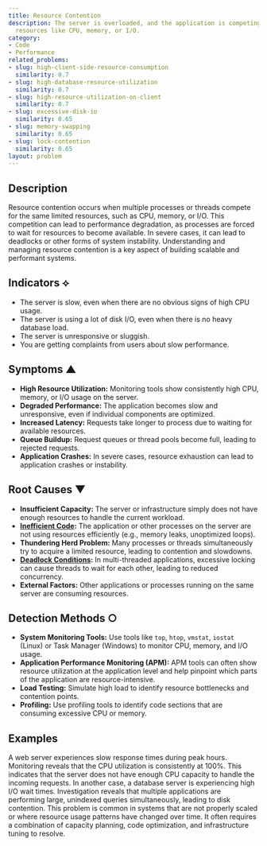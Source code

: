 ```yaml
---
title: Resource Contention
description: The server is overloaded, and the application is competing for limited
  resources like CPU, memory, or I/O.
category:
- Code
- Performance
related_problems:
- slug: high-client-side-resource-consumption
  similarity: 0.7
- slug: high-database-resource-utilization
  similarity: 0.7
- slug: high-resource-utilization-on-client
  similarity: 0.7
- slug: excessive-disk-io
  similarity: 0.65
- slug: memory-swapping
  similarity: 0.65
- slug: lock-contention
  similarity: 0.65
layout: problem
---
```


## Description
Resource contention occurs when multiple processes or threads compete for the same limited resources, such as CPU, memory, or I/O. This competition can lead to performance degradation, as processes are forced to wait for resources to become available. In severe cases, it can lead to deadlocks or other forms of system instability. Understanding and managing resource contention is a key aspect of building scalable and performant systems.

## Indicators ⟡
- The server is slow, even when there are no obvious signs of high CPU usage.
- The server is using a lot of disk I/O, even when there is no heavy database load.
- The server is unresponsive or sluggish.
- You are getting complaints from users about slow performance.

## Symptoms ▲

- **High Resource Utilization:** Monitoring tools show consistently high CPU, memory, or I/O usage on the server.
- **Degraded Performance:** The application becomes slow and unresponsive, even if individual components are optimized.
- **Increased Latency:** Requests take longer to process due to waiting for available resources.
- **Queue Buildup:** Request queues or thread pools become full, leading to rejected requests.
- **Application Crashes:** In severe cases, resource exhaustion can lead to application crashes or instability.

## Root Causes ▼

- **Insufficient Capacity:** The server or infrastructure simply does not have enough resources to handle the current workload.
- **[Inefficient Code](inefficient-code.md):** The application or other processes on the server are not using resources efficiently (e.g., memory leaks, unoptimized loops).
- **Thundering Herd Problem:** Many processes or threads simultaneously try to acquire a limited resource, leading to contention and slowdowns.
- **[Deadlock Conditions](deadlock-conditions.md):** In multi-threaded applications, excessive locking can cause threads to wait for each other, leading to reduced concurrency.
- **External Factors:** Other applications or processes running on the same server are consuming resources.

## Detection Methods ○

- **System Monitoring Tools:** Use tools like `top`, `htop`, `vmstat`, `iostat` (Linux) or Task Manager (Windows) to monitor CPU, memory, and I/O usage.
- **Application Performance Monitoring (APM):** APM tools can often show resource utilization at the application level and help pinpoint which parts of the application are resource-intensive.
- **Load Testing:** Simulate high load to identify resource bottlenecks and contention points.
- **Profiling:** Use profiling tools to identify code sections that are consuming excessive CPU or memory.

## Examples
A web server experiences slow response times during peak hours. Monitoring reveals that the CPU utilization is consistently at 100%. This indicates that the server does not have enough CPU capacity to handle the incoming requests. In another case, a database server is experiencing high I/O wait times. Investigation reveals that multiple applications are performing large, unindexed queries simultaneously, leading to disk contention. This problem is common in systems that are not properly scaled or where resource usage patterns have changed over time. It often requires a combination of capacity planning, code optimization, and infrastructure tuning to resolve.